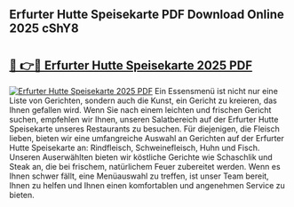 ## Erfurter Hutte Speisekarte PDF Download Online 2025 cShY8

# <h2><a href="http://gc5tj4x.nevu.top/?p=Erfurter+Hutte+Speisekarte">🔗 👉🔴 Erfurter Hutte Speisekarte 2025 PDF</a></h2>

[![Erfurter Hutte Speisekarte 2025 PDF](https://i.imgur.com/dBaPXMq.png)](http://gc5tj4x.nevu.top/?p=Erfurter+Hutte+Speisekarte)
Ein Essensmenü ist nicht nur eine Liste von Gerichten, sondern auch die Kunst, ein Gericht zu kreieren, das Ihnen gefallen wird. Wenn Sie nach einem leichten und frischen Gericht suchen, empfehlen wir Ihnen, unseren Salatbereich auf der Erfurter Hutte Speisekarte unseres Restaurants zu besuchen. Für diejenigen, die Fleisch lieben, bieten wir eine umfangreiche Auswahl an Gerichten auf der Erfurter Hutte Speisekarte an: Rindfleisch, Schweinefleisch, Huhn und Fisch. Unseren Auserwählten bieten wir köstliche Gerichte wie Schaschlik und Steak an, die bei frischem, natürlichem Feuer zubereitet werden. Wenn es Ihnen schwer fällt, eine Menüauswahl zu treffen, ist unser Team bereit, Ihnen zu helfen und Ihnen einen komfortablen und angenehmen Service zu bieten.
